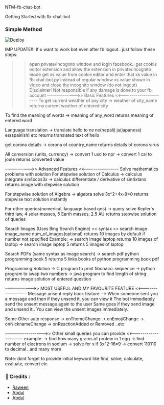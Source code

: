 NTM-fb-chat-bot

Getting Started with fb-chat-bot

### Simple Method 

[![Deploy](https://www.herokucdn.com/deploy/button.svg)](https://heroku.com/deploy?template=https://github.com/abdul97233/fb-chat-bot-heroku)

IMP UPDATE!!!
If u want to work bot even after fb logout.. just follow these steps:
>> open private/incognito window and login facebook..
>> get cookie editor extension and allow the extension in private/incognito mode
>> get xs value from cookie editor and enter that xs value in fb-chat-bot.py instead of regular window xs value shown in video
>> and close the incognito window (do not logout)
Disclaimer! Not responsible if any damage is done to your fb account
-------------->> Basic Features <<----------------------
To get current weather of any city
-> weather of city_name
returns current weather of entered city

To find the meaning of words
-> meaning of any_word
returns meaning of entered word

Language translation
-> translate hello to ne
ne(nepali)
ja(japanese)
es(spainish)
etc
returns translated text of hello

get corona details
-> corona of country_name
returns details of corona virus

All conversion (units, currency)
-> convert 1 usd to npr
-> convert 1 cal to joule
returns converted value

------------>> Advanced Features <<----------------
Solve mathematics problems with solution
For stepwise solution of Calculus
-> calculus integrate sin4xcos3x
-> calculus differentiate / derivative of sin4xtanx
returns image with stepwise solution

For stepwise solution of Algebra
-> algebra solve 3x^2+4x-8=0
returns stepwise text solution instantly

For other queries(numerical, language based qns)
-> query solve Kepler's third law, 4 solar masses, 5 Earth masses, 2.5 AU
returns stepwise solution of queries

Search Images (Uses Bing Search Engine)
<< syntax >> search image image_name num_of_images(optional)
returns 10 images by default if number not specified
Example:
-> search image laptop
returns 10 images of laptop
-> search image laptop 5
returns 5 images of laptop

Search PDFs
(same syntax as image search)
-> search pdf python programming book 5
returns 5 links books of python programming book pdf

Programming Solution
-> C program to print fibonacci sequence
-> python program to swap two numbers
-> java program to find length of string
returns image solution of entered question

------------->> MOST USEFUL AND MY FAVOURITE FEATURE <<------------------
Message unsent reply back feature
--> When someone sent you a message and then if they unsend it, you can view it
The bot immediately send the unsent message again to the user
Same goes if they send image and unsend it.. You can view the unsent images immediately.

Some Other auto response
-> onThemeChange -> onEmojiChange -> onNicknameChange -> onReactionAdded or Removed ..etc

------------------->> Other small queries you can provide <<---------------------
example:
-> find how many grams of protein in 1 egg
-> find number of electrons in sodium
-> solve for x if 3x^2-16=9
-> convert 110110 to decimal
..and many more

Note: dont forget to provide initial keyword like find, solve, calculate, evaluate, convert etc

### 🔷 Credits : 

- [Raween](https://t.me/abdul97233)
- [Abdul](https://t.me/abdul97233)
- [Abdul](https://github.com/abdul97233)
